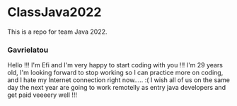 # ClassJava2022
 This is a repo for team Java 2022.

### Gavrielatou

Hello !!! I'm Efi and I'm very happy to start coding with you !!!
I'm 29 years old, I'm looking forward to stop working so I can practice more on coding, and I hate my Internet connection right now..... :(
I wish all of us on the same day the next year are going to work remotelly as entry java developers and get paid veeeery well !!!